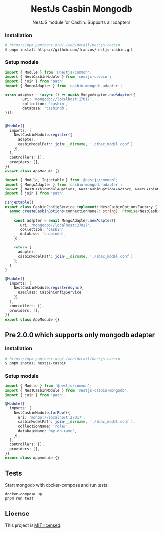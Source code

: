 <h1 align="center">
NestJs Casbin Mongodb
</h1>
  
<p align="center">
  NestJS module for Casbin. Supports all adapters
</p>
    <p align="center">
</p>

### Installation

```bash
# https://npm.pantherx.org/-/web/detail/nestjs-casbin
$ pnpm install https://github.com/franzos/nestjs-casbin.git
```

### Setup module

```typescript
import { Module } from '@nestjs/common';
import { NestCasbinModule } from 'nestjs-casbin';
import { join } from 'path';
import { MongoAdapter } from 'casbin-mongodb-adapter';

const adapter = (async () => await MongoAdapter.newAdapter({
        uri: 'mongodb://localhost:27017',
        collection: 'casbin',
        database: 'casbindb',
}));


@Module({
  imports: [
    NestCasbinModule.register({
      adapter,
      casbinModelPath: join(__dirname, './rbac_model.conf')
    }),
  ],
  controllers: [],
  providers: [],
})
export class AppModule {}
```

```typescript
import { Module, Injectable } from '@nestjs/common';
import { MongoAdapter } from 'casbin-mongodb-adapter';
import { NestCasbinModuleOptions, NestCasbinOptionsFactory, NestCasbinModule } from 'nestjs-casbin';
import { join } from 'path';

@Injectable()
export class CasbinConfigService implements NestCasbinOptionsFactory {
  async createCasbinOptions(connectionName?: string): Promise<NestCasbinModuleOptions> | NestCasbinModuleOptions {
    
    const adapter = await MongoAdapter.newAdapter({
       uri: 'mongodb://localhost:27017',
       collection: 'casbin',
       database: 'casbindb',
    });

    return {
      adapter,
      casbinModelPath: join(__dirname, './rbac_model.conf')
    };
  }
}

@Module({
  imports: [
    NestCasbinModule.registerAsync({
      useClass: CasbinConfigService
    }),
  ],
  controllers: [],
  providers: [],
})
export class AppModule {}
```

## Pre 2.0.0 which supports only mongodb adapter
### Installation

```bash
# https://npm.pantherx.org/-/web/detail/nestjs-casbin
$ pnpm install nestjs-casbin
```

### Setup module

```typescript
import { Module } from '@nestjs/common';
import { NestCasbinModule } from 'nestjs-casbin-mongodb';
import { join } from 'path';

@Module({
  imports: [
    NestCasbinModule.forRoot({
      uri: 'mongo://localhost:27017',
      casbinModelPath: join(__dirname, './rbac_model.conf'),
      collectionName: 'roles',
      databaseName: 'my-db-name',
    }),
  ],
  controllers: [],
  providers: [],
})
export class AppModule {}
```

## Tests

Start mongodb with docker-compose and run tests:

```bash
docker-compose up
pnpm run test
```

## License

  This project is [MIT licensed](LICENSE).
